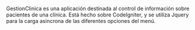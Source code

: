 GestionClinica es una aplicación destinada al control de información sobre pacientes de una clínica.
Está hecho sobre CodeIgniter, y se utiliza Jquery para la carga asincrona de las diferentes opciones del menú.


